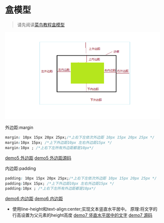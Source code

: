 # 盒模型

> 请先阅读[菜鸟教程盒模型](http://www.runoob.com/css/css-boxmodel.html)

![](resources/images/box.png)

外边距:margin

```css
margin: 10px 15px 20px 25px;/*上右下左依次外边距 10px 15px 20px 25px */
margin:10px 15px; /*上下外边距10px 左右外边距15px */
margin:10px ; /*上右下左所有外边距都是10px*/
```
[demo5 外边距](http://htmlpreview.github.io/?https://github.com/24wings/tutorial/blob/master/css/demos/demo5.html)
[demo5 外边距源码](demos/demo5.html)

内边距:padding
```css
padding: 10px 15px 20px 25px;/*上右下左依次外边距 10px 15px 20px 25px */
padding:10px 15px; /*上下外边距10px 左右外边距15px */
padding:10px ; /*上右下左所有外边距都是10px*/
```
[demo6 内边距](http://htmlpreview.github.io/?https://github.com/24wings/tutorial/blob/master/css/demos/demo6.html)
[demo6 内边距](demos/demo6.html)



* 使用line-height和text-align:center;实现文本竖直水平居中。
原理:将文字的行高设置为父元素的height高度
[demo7 竖直水平居中的文字](http://htmlpreview.github.io/?https://github.com/24wings/tutorial/blob/master/css/demos/demo7.html)
[demo7 源码](demos/demo7.html)
